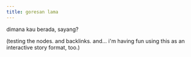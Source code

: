 ```yaml
---
title: goresan lama
---
```


dimana kau berada, sayang?

(testing the nodes. and backlinks. and... i'm having fun using this as an interactive story format, too.)